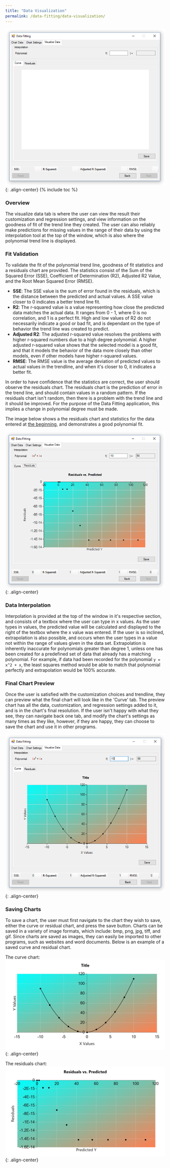 ```yaml
---
title: "Data Visualization"
permalink: /data-fitting/data-visualization/
---
```

![Visualize Data](/images/portfolio/data-fitting/visualize-data-gui.png){: .align-center}
{% include toc %}

### Overview
The visualize data tab is where the user can view the result their customization and regression settings, and view information on the goodness of fit of the trend line they created. The user can also reliably make predictions for missing values in the range of their data by using the interpolation tool at the top of the window, which is also where the polynomial trend line is displayed.

### Fit Validation
To validate the fit of the polynomial trend line, goodness of fit statistics and a residuals chart are provided. The statistics consist of the Sum of the Squared Error (SSE), Coefficient of Determination (R2), Adjusted R2 Value, and the Root Mean Squared Error (RMSE). 

* **SSE**: The SSE value is the sum of error found in the residuals, which is the distance between the predicted and actual values. A SSE value closer to 0 indicates a better trend line fit.
* **R2**: The r-squared value is a value representing how close the predicted data matches the actual data. It ranges from 0 - 1, where 0 is no correlation, and 1 is a perfect fit. High and low values of R2 do not necessarily indicate a good or bad fit, and is dependant on the type of behavior the trend line was created to predict.
* **Adjusted R2**: The adjusted r-squared value resolves the problems with higher r-squared numbers due to a high degree polynomial. A higher adjusted r-squared value shows that the selected model is a good fit, and that it models the behavior of the data more closely than other models, even if other models have higher r-squared values.
* **RMSE**: The RMSE value is the average deviation of predicted values to actual values in the trendline, and when it's closer to 0, it indicates a better fit. 

In order to have confidence that the statistics are correct, the user should observe the residuals chart. The residuals chart is the prediction of error in the trend line, and should contain values in a random pattern. If the residuals chart isn't random, then there is a problem with the trend line and it should be improved. For the purpose of the Data Fitting application, this implies a change in polynomial degree must be made. 

The image below shows a the residuals chart and statistics for the data entered at [the beginning](/data-fitting/chart-data/), and demonstrates a good polynomial fit.

![Residuals Chart Preview](/images/portfolio/data-fitting/visualize-data-residuals.png){: .align-center}

### Data Interpolation
Interpolation is provided at the top of the window in it's respective section, and consists of a textbox where the user can type in x values. As the user types in values, the predicted value will be calculated and displayed to the right of the textbox where the x value was entered. If the user is so inclined, extrapolation is also possible, and occurs when the user types in a value not within the range of values given in the data set. Extrapolation is inherently inaccurate for polynomials greater than degree 1, unless one has been created for a predefined set of data that already has a matching polynomial. For example, if data had been recorded for the polynomial `y = x^2 + x`, the least squares method would be able to match that polynomial perfectly and extrapolation would be 100% accurate.

### Final Chart Preview
Once the user is satisfied with the customization choices and trendline, they can preview what the final chart will look like in the 'Curve' tab. The preview chart has all the data, customization, and regression settings added to it, and is in the chart's final resolution. If the user isn't happy with what they see, they can navigate back one tab, and modify the chart's settings as many times as they like, however, if they are happy, they can choose to save the chart and use it in other programs.

![Final Chart Preview](/images/portfolio/data-fitting/visualize-data-curve.png){: .align-center}

### Saving Charts
To save a chart, the user must first navigate to the chart they wish to save, either the curve or residual chart, and press the save button. Charts can be saved in a variety of image formats, which include: bmp, png, jpg, tiff, and gif. Since charts are saved as images, they can easily be imported to other programs, such as websites and word documents. Below is an example of a saved curve and residual chart.

The curve chart:
![Final Chart](/images/portfolio/data-fitting/final-chart.png){: .align-center}

The residuals chart:
![Residuals Chart](/images/portfolio/data-fitting/residuals-chart.png){: .align-center}

